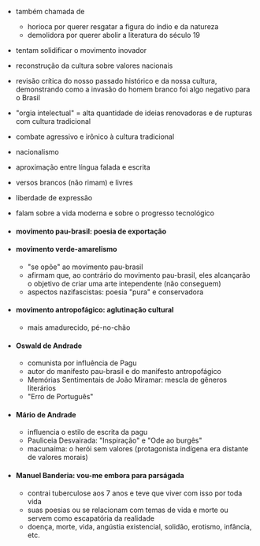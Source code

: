 - também chamada de
	- horioca por querer resgatar a figura do índio e da natureza
	- demolidora por querer abolir a literatura do século 19

- tentam solidificar o movimento inovador
- reconstrução da cultura sobre valores nacionais
- revisão crítica do nosso passado histórico e da nossa cultura, demonstrando como a invasão do homem branco foi algo negativo para o Brasil
- "orgia intelectual" = alta quantidade de ideias renovadoras e de rupturas com cultura tradicional

- combate agressivo e irônico à cultura tradicional
- nacionalismo
- aproximação entre língua falada e escrita
- versos brancos (não rimam) e livres
- liberdade de expressão
- falam sobre a vida moderna e sobre o progresso tecnológico

- #### movimento pau-brasil: poesia de exportação
- #### movimento verde-amarelismo
	- "se opõe" ao movimento pau-brasil
	- afirmam que, ao contrário do movimento pau-brasil, eles alcançarão o objetivo de criar uma arte intependente (não conseguem)
	- aspectos nazifascistas: poesia "pura" e conservadora
- #### movimento antropofágico: aglutinação cultural
	- mais amadurecido, pé-no-chão


- #### Oswald de Andrade
	- comunista por influência de Pagu
	- autor do manifesto pau-brasil e do manifesto antropofágico
	- Memórias Sentimentais de João Miramar: mescla de gêneros literários
	- "Erro de Português"

- #### Mário de Andrade
	- influencia o estilo de escrita da pagu
	- Pauliceia Desvairada: "Inspiração" e "Ode ao burgês"
	- macunaíma: o herói sem valores (protagonista indígena era distante de valores morais)

- #### Manuel Banderia: vou-me embora para parságada
	- contrai tuberculose aos 7 anos e teve que viver com isso por toda vida
	- suas poesias ou se relacionam com temas de vida e morte ou servem como escapatória da realidade
	- doença, morte, vida, angústia existencial, solidão, erotismo, infância, etc.